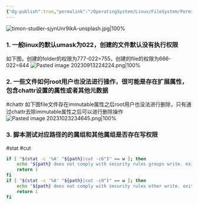 ```yaml
---
{"dg-publish":true,"permalink":"/OperatingSystem/Linux/FileSystem/Permission/","noteIcon":"3"}
---
```


![timon-studler-sjynUnr9ikA-unsplash.jpg|100%](/img/user/banner/timon-studler-sjynUnr9ikA-unsplash.jpg)
### 1. 一般linux的默认umask为022，创建的文件默认没有执行权限
如下图，创建的folder的权限为777-022=755，创建的file的权限为666-022=644
![Pasted image 20230913224224.png|100%](/img/user/pics/Pasted%20image%2020230913224224.png)

### 2. 一些文件如何root用户也没法进行操作，很可能是存在扩展属性，包含chattr设置的属性或者其他元数据
#chattr
如下图file文件存在immutable属性之后root用户也没法进行删除，只有通过chattr去除immutable属性之后可以进行删除操作
![Pasted image 20231023234645.png|100%](/img/user/pics/Pasted%20image%2020231023234645.png)
### 3. 脚本测试对应路径的的属组和其他属组是否存在写权限
#stat #cut

```bash
if [ "$(stat -c '%A' "${path}|cut -c6")" == w ]; then
	echo "${path} does not comply with security rules groups write. exiting"
	return 1
fi
if [ "$(stat -c '%A' "${path}|cut -c9")" == w ]; then
	echo "${path} does not comply with security rules other write. exiting"
	return 1
fi

```

